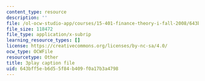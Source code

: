 ```yaml
---
content_type: resource
description: ''
file: /ol-ocw-studio-app/courses/15-401-finance-theory-i-fall-2008/643bff5eb6d55f84b409f0a17b3a4798_cny-1yDbQno.vtt
file_size: 118472
file_type: application/x-subrip
learning_resource_types: []
license: https://creativecommons.org/licenses/by-nc-sa/4.0/
ocw_type: OCWFile
resourcetype: Other
title: 3play caption file
uid: 643bff5e-b6d5-5f84-b409-f0a17b3a4798
---
```

